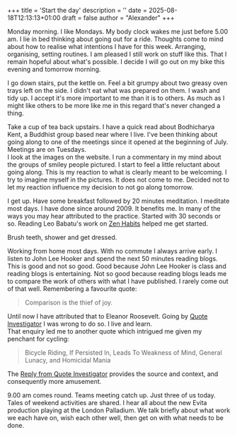 +++
title = 'Start the day'
description = ''
date = 2025-08-18T12:13:13+01:00
draft = false
author = "Alexander"
+++

Monday morning. I like Mondays. My body clock wakes me just before 5.00 am. I lie in bed thinking about going out for a ride. Thoughts come to mind about how to realise what intentions I have for this week. Arranging, organising, setting routines. I am pleased I still work on stuff like this. That I remain hopeful about what's possible. I decide I will go out on my bike this evening and tomorrow morning. 

I go down stairs, put the kettle on. Feel a bit grumpy about two greasy oven trays left on the side. I didn't eat what was prepared on them. I wash and tidy up. I accept it's more important to me than it is to others. As much as I might like others to be more like me in this regard that's never changed a thing. 

Take a cup of tea back upstairs. I have a quick read about Bodhicharya Kent, a Buddhist group based near where I live. I've been thinking about going along to one of the meetings since it opened at the beginning of July. Meetings are on Tuesdays.\
I look at the images on the website. I run a commentary in my mind about the groups of smiley people pictured. I start to feel a little reluctant about going along. This is my reaction to what is clearly meant to be welcoming. I try to imagine myself in the pictures. It does not come to me. Decided not to let my reaction influence my decision to not go along tomorrow.

I get up. Have some breakfast followed by 20 minutes meditation. I meditate most days. I have done since around 2009. It benefits me. In many of the ways you may hear attributed to the practice. Started with 30 seconds or so. Reading Leo Babatu's work on [Zen Habits](https://zenhabits.net) helped me get started. 

Brush teeth, shower and get dressed.  

Working from home most days. With no commute I always arrive early. I listen to John Lee Hooker and spend the next 50 minutes reading blogs. This is good and not so good. Good because John Lee Hooker is class and reading blogs is entertaining. Not so good because reading blogs leads me to compare the work of others with what I have published. I rarely come out of that well. Remembering a favourite quote: 

> Comparison is the thief of joy. 

Until now I have attributed that to Eleanor Roosevelt. Going by [Quote Investigator](https://quoteinvestigator.com/2021/02/06/thief-of-joy/)  I was wrong to do so. I live and learn.\
That enquiry led me to another quote which intrigued me given my penchant for cycling: 

> Bicycle Riding, If Persisted In, Leads To Weakness of Mind, General Lunacy, and Homicidal Mania

The [Reply from Quote Investigator](https://quoteinvestigator.com/2021/02/04/bicycle-lunacy/#0ed47a71-a234-4aaf-bd72-1daa908d29f0-link) provides the source and context, and consequently more amusement.

9.00 am comes round. Teams meeting catch up. Just three of us today. Tales of weekend activities are shared. I hear all about the new Evita production playing at the London Palladium.  We talk briefly about what work we each have on, wish each other well, then get on with what needs to be done. 